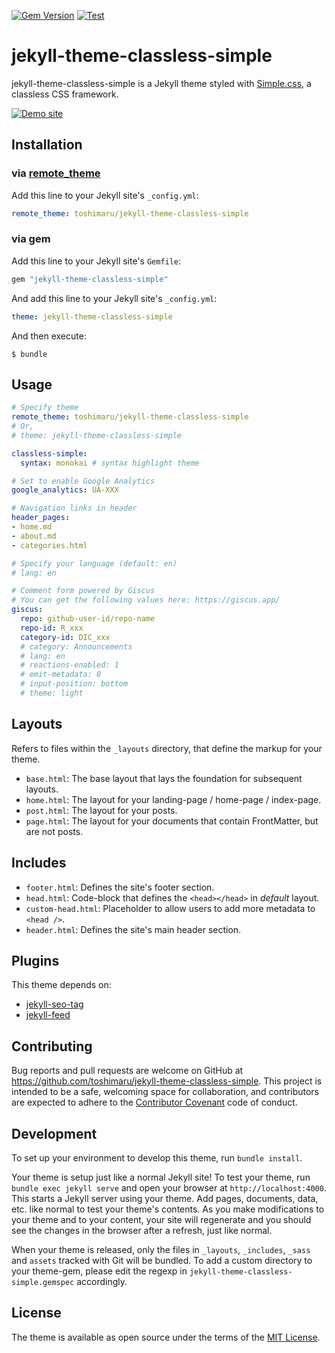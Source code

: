 [![Gem Version](https://badge.fury.io/rb/jekyll-theme-classless-simple.svg)](https://badge.fury.io/rb/jekyll-theme-classless-simple)
[![Test](https://github.com/toshimaru/jekyll-theme-classless-simple/actions/workflows/ci.yaml/badge.svg)](https://github.com/toshimaru/jekyll-theme-classless-simple/actions/workflows/ci.yaml)

# jekyll-theme-classless-simple

jekyll-theme-classless-simple is a Jekyll theme styled with [Simple.css](https://github.com/kevquirk/simple.css), a classless CSS framework.

[![Demo site](https://user-images.githubusercontent.com/803398/167260765-5098243b-8b0b-4d01-82c0-d0b5b070a95d.png)](https://jekyll-classless-simple.toshimaru.net/)

## Installation

### via [remote_theme](https://github.com/benbalter/jekyll-remote-theme)

Add this line to your Jekyll site's `_config.yml`:

```yml
remote_theme: toshimaru/jekyll-theme-classless-simple
```

### via gem

Add this line to your Jekyll site's `Gemfile`:

```ruby
gem "jekyll-theme-classless-simple"
```

And add this line to your Jekyll site's `_config.yml`:

```yaml
theme: jekyll-theme-classless-simple
```

And then execute:

```console
$ bundle
```

## Usage

```yml
# Specify theme
remote_theme: toshimaru/jekyll-theme-classless-simple
# Or,
# theme: jekyll-theme-classless-simple

classless-simple:
  syntax: monokai # syntax highlight theme

# Set to enable Google Analytics
google_analytics: UA-XXX 

# Navigation links in header
header_pages:
- home.md
- about.md
- categories.html

# Specify your language (default: en)
# lang: en

# Comment form powered by Giscus
# You can get the following values here: https://giscus.app/
giscus:
  repo: github-user-id/repo-name
  repo-id: R_xxx
  category-id: DIC_xxx
  # category: Announcements
  # lang: en
  # reactions-enabled: 1
  # emit-metadata: 0
  # input-position: bottom
  # theme: light
```

## Layouts

Refers to files within the `_layouts` directory, that define the markup for your theme.

- `base.html`: The base layout that lays the foundation for subsequent layouts.
- `home.html`: The layout for your landing-page / home-page / index-page.
- `post.html`: The layout for your posts.
- `page.html`: The layout for your documents that contain FrontMatter, but are not posts.

## Includes

- `footer.html`: Defines the site's footer section.
- `head.html`: Code-block that defines the `<head></head>` in *default* layout.
- `custom-head.html`: Placeholder to allow users to add more metadata to `<head />`.
- `header.html`: Defines the site's main header section. 

## Plugins

This theme depends on:

- [jekyll-seo-tag](https://github.com/jekyll/jekyll-seo-tag)
- [jekyll-feed](https://github.com/jekyll/jekyll-feed)

## Contributing

Bug reports and pull requests are welcome on GitHub at https://github.com/toshimaru/jekyll-theme-classless-simple. This project is intended to be a safe, welcoming space for collaboration, and contributors are expected to adhere to the [Contributor Covenant](https://www.contributor-covenant.org/) code of conduct.

## Development

To set up your environment to develop this theme, run `bundle install`.

Your theme is setup just like a normal Jekyll site! To test your theme, run `bundle exec jekyll serve` and open your browser at `http://localhost:4000`. This starts a Jekyll server using your theme. Add pages, documents, data, etc. like normal to test your theme's contents. As you make modifications to your theme and to your content, your site will regenerate and you should see the changes in the browser after a refresh, just like normal.

When your theme is released, only the files in `_layouts`, `_includes`, `_sass` and `assets` tracked with Git will be bundled.
To add a custom directory to your theme-gem, please edit the regexp in `jekyll-theme-classless-simple.gemspec` accordingly.

## License

The theme is available as open source under the terms of the [MIT License](https://opensource.org/licenses/MIT).
